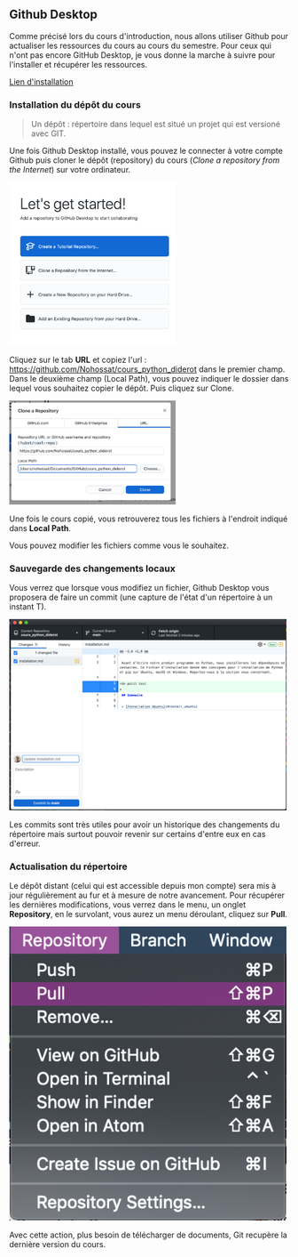 ## Github Desktop

Comme précisé lors du cours d'introduction, nous allons utiliser Github pour actualiser les ressources du cours au cours du semestre. Pour ceux qui n'ont pas encore GitHub Desktop, je vous donne la marche à suivre pour l'installer et récupérer les ressources.

[Lien d'installation](https://desktop.github.com/)

### Installation du dépôt du cours

> Un dépôt : répertoire dans lequel est situé un projet qui est versioné avec GIT.

Une fois Github Desktop installé, vous pouvez le connecter à votre compte Github puis cloner le dépôt (repository) du cours (*Clone a repository from the Internet*) sur votre ordinateur.

<img src="imgs/github_desktop_start.png" width="300">

Cliquez sur le tab **URL** et copiez l'url : https://github.com/Nohossat/cours_python_diderot dans le premier champ. Dans le deuxième champ (Local Path), vous pouvez indiquer le dossier dans lequel vous souhaitez copier le dépôt. Puis cliquez sur Clone.

<img src="imgs/github_desktop_clone.png" width="300">

Une fois le cours copié, vous retrouverez tous les fichiers à l'endroit indiqué dans **Local Path**.

Vous pouvez modifier les fichiers comme vous le souhaitez. 

### Sauvegarde des changements locaux

Vous verrez que lorsque vous modifiez un fichier, Github Desktop vous proposera de faire un commit (une capture de l'état d'un répertoire à un instant T).

<img src="imgs/github_desktop_commit.png" width="500">

Les commits sont très utiles pour avoir un historique des changements du répertoire mais surtout pouvoir revenir sur certains d'entre eux en cas d'erreur. 

### Actualisation du répertoire

Le dépôt distant (celui qui est accessible depuis mon compte) sera mis à jour régulièrement au fur et à mesure de notre avancement. Pour récupérer les dernières modifications, vous verrez dans le menu, un onglet **Repository**, en le survolant, vous aurez un menu déroulant, cliquez sur **Pull**. 

<img src="imgs/github_desktop_pull.png" width="500">

Avec cette action, plus besoin de télécharger de documents, Git recupère la dernière version du cours. 